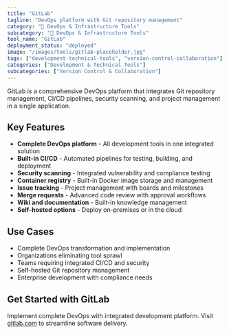 ```yaml
---
title: "GitLab"
tagline: "DevOps platform with Git repository management"
category: "🔧 DevOps & Infrastructure Tools"
subcategory: "🔧 DevOps & Infrastructure Tools"
tool_name: "GitLab"
deployment_status: "deployed"
image: "/images/tools/gitlab-placeholder.jpg"
tags: ["development-technical-tools", "version-control-collaboration"]
categories: ["Development & Technical Tools"]
subcategories: ["Version Control & Collaboration"]
---
```

GitLab is a comprehensive DevOps platform that integrates Git repository management, CI/CD pipelines, security scanning, and project management in a single application.

## Key Features

- **Complete DevOps platform** - All development tools in one integrated solution
- **Built-in CI/CD** - Automated pipelines for testing, building, and deployment
- **Security scanning** - Integrated vulnerability and compliance testing
- **Container registry** - Built-in Docker image storage and management
- **Issue tracking** - Project management with boards and milestones
- **Merge requests** - Advanced code review with approval workflows
- **Wiki and documentation** - Built-in knowledge management
- **Self-hosted options** - Deploy on-premises or in the cloud

## Use Cases

- Complete DevOps transformation and implementation
- Organizations eliminating tool sprawl
- Teams requiring integrated CI/CD and security
- Self-hosted Git repository management
- Enterprise development with compliance needs

## Get Started with GitLab

Implement complete DevOps with integrated development platform. Visit [gitlab.com](https://gitlab.com) to streamline software delivery.